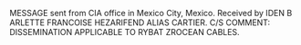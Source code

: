 MESSAGE sent from CIA office in Mexico City, Mexico. Received by IDEN B ARLETTE FRANCOISE HEZARIFEND ALIAS CARTIER. C/S COMMENT: DISSEMINATION APPLICABLE TO RYBAT ZROCEAN CABLES.